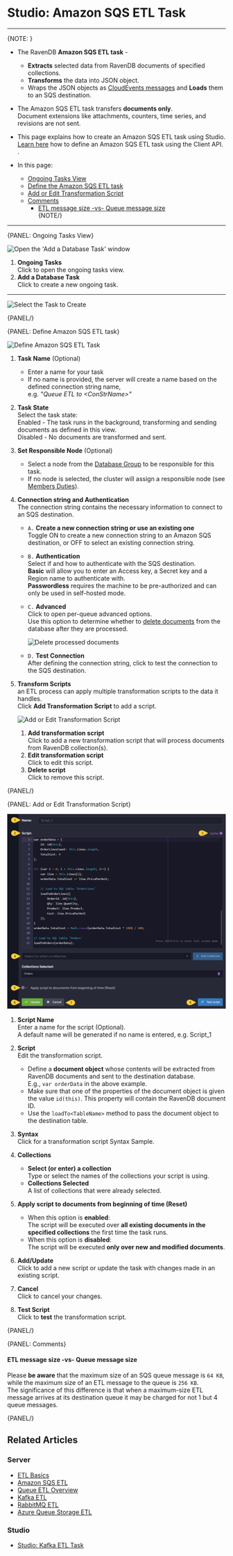 ﻿# Studio: Amazon SQS ETL Task
---

{NOTE: }

* The RavenDB **Amazon SQS ETL task** -  
   * **Extracts** selected data from RavenDB documents of specified collections.
   * **Transforms** the data into JSON object.
   * Wraps the JSON objects as [CloudEvents messages](https://cloudevents.io) and **Loads** them to an SQS destination.

* The Amazon SQS ETL task transfers **documents only**.  
  Document extensions like attachments, counters, time series, and revisions are not sent.  

* This page explains how to create an Amazon SQS ETL task using Studio.  
  [Learn here](../../../../server/ongoing-tasks/etl/queue-etl/amazon-sqs) how to define 
  an Amazon SQS ETL task using the Client API.  .  
 
* In this page:  
  * [Ongoing Tasks View](../../../../studio/database/tasks/ongoing-tasks/amazon-sqs-etl#ongoing-tasks-view)  
  * [Define the Amazon SQS ETL task](../../../../studio/database/tasks/ongoing-tasks/amazon-sqs-etl#define-amazon-sqs-etl-task)  
  * [Add or Edit Transformation Script](../../../../studio/database/tasks/ongoing-tasks/amazon-sqs-etl#add-or-edit-transformation-script)  
  * [Comments](../../../../studio/database/tasks/ongoing-tasks/amazon-sqs-etl#comments)  
      * [ETL message size -vs- Queue message size](../../../../studio/database/tasks/ongoing-tasks/amazon-sqs-etl#etl-message-size--vs--queue-message-size)  
{NOTE/}

---

{PANEL: Ongoing Tasks View}

![Open the 'Add a Database Task' window](images/sqs_ongoing-tasks.png "Open the 'Add a Database Task' window")

1. **Ongoing Tasks**  
   Click to open the ongoing tasks view.  
2. **Add a Database Task**  
   Click to create a new ongoing task.  

---

![Select the Task to Create](images/sqs_task-selection.png "Select the Task to Create")
   
{PANEL/}

{PANEL: Define Amazon SQS ETL task}

![Define Amazon SQS ETL Task](images/sqs_etl-define-task.png "Define Amazon SQS ETL Task")

1. **Task Name** (Optional)  
   * Enter a name for your task  
   * If no name is provided, the server will create a name based on the defined connection string name,  
     e.g. *"Queue ETL to &lt;ConStrName&gt;"*  

2. **Task State**  
   Select the task state:  
   Enabled - The task runs in the background, transforming and sending documents as defined in this view.  
   Disabled - No documents are transformed and sent.  

3. **Set Responsible Node** (Optional)  
    * Select a node from the [Database Group](../../../../studio/database/settings/manage-database-group) to be responsible for this task.  
    * If no node is selected, the cluster will assign a responsible node (see [Members Duties](../../../../studio/database/settings/manage-database-group#database-group-topology---members-duties)).  

4. **Connection string and Authentication**  
   The connection string contains the necessary information to connect to an SQS destination.  
    * `A.` **Create a new connection string or use an existing one**  
      Toggle ON to create a new connection string to an Amazon SQS destination, 
      or OFF to select an existing connection string.  
    * `B.` **Authentication**  
      Select if and how to authenticate with the SQS destination.  
      **Basic** will allow you to enter an Access key, a Secret key and a Region name to authenticate with.  
      **Passwordless** requires the machine to be pre-authorized and can only be used in self-hosted mode.  
    * `C.` **Advanced**  
      Click to open per-queue advanced options.  
      Use this option to determine whether to [delete documents](../../../../server/ongoing-tasks/etl/queue-etl/amazon-sqs#delete-processed-documents) 
      from the database after they are processed.  

         ![Delete processed documents](images/sqs_delete-processed-docs.png "Delete processed documents")

    * `D.` **Test Connection**  
      After defining the connection string, click to test the connection to the SQS destination.  

5. **Transform Scripts**  
   an ETL process can apply multiple transformation scripts to the data it handles.  
   Click **Add Transformation Script** to add a script.  

      ![Add or Edit Transformation Script](images/queue/add-or-edit-script.png "Add or edit transformation script")
 
      1. **Add transformation script**  
         Click to add a new transformation script that will process documents from RavenDB collection(s).
      2. **Edit transformation script**  
         Click to edit this script.  
      3. **Delete script**  
         Click to remove this script.

{PANEL/}  

{PANEL: Add or Edit Transformation Script}

![Add or Edit Transform Script](images/sqs_etl_transformation-script.png "Add or Edit Transform Script")

1. **Script Name**  
   Enter a name for the script (Optional).  
   A default name will be generated if no name is entered, e.g. Script_1  

2. **Script**  
   Edit the transformation script.  
   * Define a **document object** whose contents will be extracted from 
     RavenDB documents and sent to the destination database.  
     E.g., `var orderData` in the above example.  
   * Make sure that one of the properties of the document object 
     is given the value `id(this)`. This property will contain the 
     RavenDB document ID.  
   * Use the `loadTo<TableName>` method to pass the document object 
     to the destination table.  

3. **Syntax**  
   Click for a transformation script Syntax Sample.  

4. **Collections**  
    * **Select (or enter) a collection**  
      Type or select the names of the collections your script is using.  
    * **Collections Selected**  
      A list of collections that were already selected.  

5. **Apply script to documents from beginning of time (Reset)**  
    * When this option is **enabled**:  
      The script will be executed over **all existing documents in the 
      specified collections** the first time the task runs.  
    * When this option is **disabled**:  
      The script will be executed **only over new and modified documents**.  

6. **Add/Update**  
   Click to add a new script or update the task with changes made in an existing script.  

7. **Cancel**  
   Click to cancel your changes.  

8. **Test Script**  
   Click to **test** the transformation script.  

{PANEL/}

{PANEL: Comments}

#### ETL message size -vs- Queue message size
Please **be aware** that the maximum size of an SQS queue message is `64 KB`, while the 
maximum size of an ETL message to the queue is `256 KB`.  
The significance of this difference is that when a maximum-size ETL message arrives 
at its destination queue it may be charged for not 1 but 4 queue messages.  

{PANEL/}

## Related Articles

### Server

- [ETL Basics](../../../../server/ongoing-tasks/etl/basics)
- [Amazon SQS ETL](../../../../server/ongoing-tasks/etl/queue-etl/amazon-sqs)
- [Queue ETL Overview](../../../../server/ongoing-tasks/etl/queue-etl/overview)
- [Kafka ETL](../../../../server/ongoing-tasks/etl/queue-etl/kafka)
- [RabbitMQ ETL](../../../../server/ongoing-tasks/etl/queue-etl/rabbit-mq)
- [Azure Queue Storage ETL](../../../../server/ongoing-tasks/etl/queue-etl/azure-queue)

### Studio

- [Studio: Kafka ETL Task](../../../../studio/database/tasks/ongoing-tasks/kafka-etl-task)
